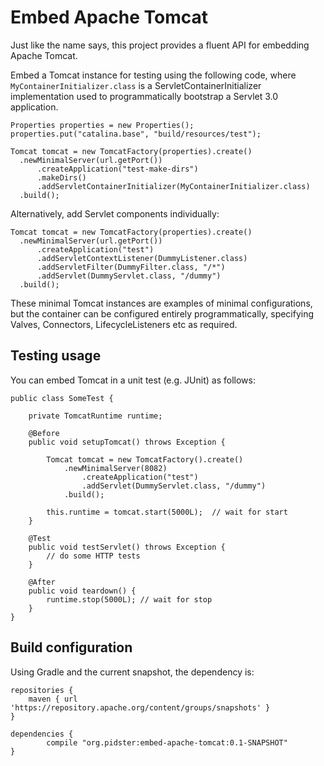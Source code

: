 # Embed Apache Tomcat

Just like the name says, this project provides a fluent API for embedding Apache Tomcat.

Embed a Tomcat instance for testing using the following code, where `MyContainerInitializer.class` is a ServletContainerInitializer implementation used to programmatically bootstrap a Servlet 3.0 application.

    Properties properties = new Properties();
    properties.put("catalina.base", "build/resources/test");

    Tomcat tomcat = new TomcatFactory(properties).create()
      .newMinimalServer(url.getPort())
          .createApplication("test-make-dirs")
          .makeDirs()
          .addServletContainerInitializer(MyContainerInitializer.class)
      .build();

Alternatively, add Servlet components individually:
        
    Tomcat tomcat = new TomcatFactory(properties).create()
      .newMinimalServer(url.getPort())
          .createApplication("test")
          .addServletContextListener(DummyListener.class)
          .addServletFilter(DummyFilter.class, "/*")
          .addServlet(DummyServlet.class, "/dummy")
      .build();

These minimal Tomcat instances are examples of minimal configurations, but the container can be configured entirely programmatically, specifying Valves, Connectors, LifecycleListeners etc as required.

## Testing usage

You can embed Tomcat in a unit test (e.g. JUnit) as follows:

    public class SomeTest {

        private TomcatRuntime runtime;

        @Before
        public void setupTomcat() throws Exception {

            Tomcat tomcat = new TomcatFactory().create()
                .newMinimalServer(8082)
                    .createApplication("test")
                    .addServlet(DummyServlet.class, "/dummy")
                .build();

            this.runtime = tomcat.start(5000L);  // wait for start
        }

        @Test
        public void testServlet() throws Exception {
        	// do some HTTP tests
        }

        @After
        public void teardown() {
            runtime.stop(5000L); // wait for stop
        }
    }


## Build configuration

Using Gradle and the current snapshot, the dependency is:

    repositories {
        maven { url 'https://repository.apache.org/content/groups/snapshots' }
    }

    dependencies {
		    compile "org.pidster:embed-apache-tomcat:0.1-SNAPSHOT"
    }

